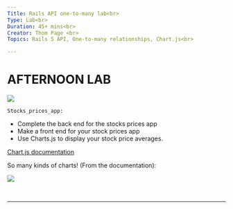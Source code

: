```yaml
---
Title: Rails API one-to-many lab<br>
Type: Lab<br>
Duration: 45+ mins<br>
Creator: Thom Page <br>
Topics: Rails 5 API, One-to-many relationships, Chart.js<br>

---
```


# AFTERNOON LAB

![](https://i.imgur.com/mS4bLMs.png)

`Stocks_prices_app:`

* Complete the back end for the stocks prices app
* Make a front end for your stock prices app
* Use Charts.js to display your stock price averages.

[Chart.js documentation](http://www.chartjs.org/docs/#getting-started)

So many kinds of charts! (From the documentation):

![](https://i.imgur.com/GT7KC2O.png)

<br>
<hr>
